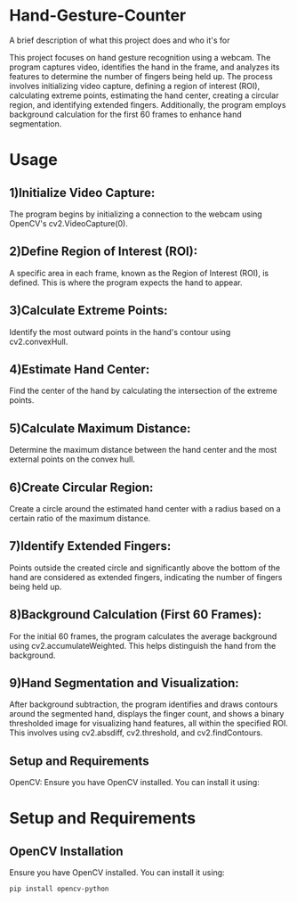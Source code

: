 
# Hand-Gesture-Counter


A brief description of what this project does and who it's for

This project focuses on hand gesture recognition using a webcam. The program captures video, identifies the hand in the frame, and analyzes its features to determine the number of fingers being held up. The process involves initializing video capture, defining a region of interest (ROI), calculating extreme points, estimating the hand center, creating a circular region, and identifying extended fingers. Additionally, the program employs background calculation for the first 60 frames to enhance hand segmentation.

# Usage
## 1)Initialize Video Capture:

The program begins by initializing a connection to the webcam using OpenCV's cv2.VideoCapture(0).
## 2)Define Region of Interest (ROI):

A specific area in each frame, known as the Region of Interest (ROI), is defined. This is where the program expects the hand to appear.
## 3)Calculate Extreme Points:

Identify the most outward points in the hand's contour using cv2.convexHull.
## 4)Estimate Hand Center:

Find the center of the hand by calculating the intersection of the extreme points.
## 5)Calculate Maximum Distance:

Determine the maximum distance between the hand center and the most external points on the convex hull.
## 6)Create Circular Region:

Create a circle around the estimated hand center with a radius based on a certain ratio of the maximum distance.
## 7)Identify Extended Fingers:

Points outside the created circle and significantly above the bottom of the hand are considered as extended fingers, indicating the number of fingers being held up.
## 8)Background Calculation (First 60 Frames):

For the initial 60 frames, the program calculates the average background using cv2.accumulateWeighted. This helps distinguish the hand from the background.
## 9)Hand Segmentation and Visualization:

After background subtraction, the program identifies and draws contours around the segmented hand, displays the finger count, and shows a binary thresholded image for visualizing hand features, all within the specified ROI. This involves using cv2.absdiff, cv2.threshold, and cv2.findContours.
## Setup and Requirements

OpenCV: Ensure you have OpenCV installed. You can install it using:

 
# Setup and Requirements

## OpenCV Installation
Ensure you have OpenCV installed. You can install it using:

```bash
pip install opencv-python

 

